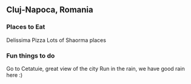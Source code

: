## Cluj-Napoca, Romania
### Places to Eat
Delissima Pizza
Lots of Shaorma places
### Fun things to do
Go to Cetatuie, great view of the city
Run in the rain, we have good rain here :)
